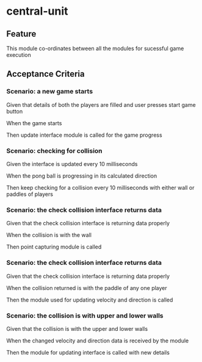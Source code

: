 # central-unit

## Feature

This module co-ordinates between all the modules for sucessful
game execution

## Acceptance Criteria

### Scenario: a new game starts

  Given that details of both the players are filled
  and user presses start game button

  When the game starts

  Then update interface module is called for the game progress

### Scenario: checking for collision

  Given the interface is updated every 10 milliseconds

  When the pong ball is progressing in its calculated direction

  Then keep checking for a collision every 10 milliseconds with either
  wall or paddles of players

### Scenario: the check collision interface returns data

  Given that the check collision interface is returning data properly
  
  When the collision is with the wall

  Then point capturing module is called

### Scenario: the check collision interface returns data

  Given that the check collision interface is returning data properly

  When the collision returned is with the paddle of any one player

  Then the module used for updating velocity and direction is called

### Scenario: the collision is with upper and lower walls

  Given that the collision is with the upper and lower walls

  When the changed velocity and direction data is received by the module

  Then the module for updating interface is called with new details
